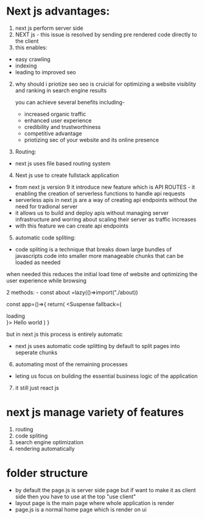 # Next js advantages:

1. next js perform server side
2. NEXT js - this issue is resolved by sending pre rendered code directly to the client
3. this enables:

- easy crawling
- indexing
- leading to improved seo

2. why should i priotize seo
   seo is cruicial for optimizing a website visiblity and ranking in search engine results

   you can achieve several benefits including-

   - increased organic traffic
   - enhanced user experience
   - credibility and trustworthiness
   - competitive advantage
   - priotizing sec of your website and its online presence

3. Routing:

- next js uses file based routing system

4. Next js use to create fullstack application

- from next js version 9 it introduce new feature which is API ROUTES - it enabling the creation of serverless functions to handle api requests
- serverless apis in next js are a way of creating api endpoints without the need for tradional server
- it allows us to build and deploy apis without managing server infrastructure and worring about scaling their server as traffic increases
- with this feature we can create api endpoints

5. automatic code spliting:

- code spliting is a technique that breaks down large bundles of javascripts code into smaller more manageable chunks that can be loaded as needed

when needed this reduces the initial load time of website
and optimizing the user experience while browsing

2 methods: - const about =lazy(()=>import("./about))

const app=()=>{
return(
<Suspense fallback={<div>loading</div>}>
<Text>Hello world</Text>
</Suspense>
)
}

but in next js this process is entirely automatic

- next js uses automatic code splitting by default to split pages into seperate chunks

6. automating most of the remaining processes

- leting us focus on building the essential business logic of the application

7. it still just react js

# next js manage variety of features

1. routing
2. code spliting
3. search engine optimization
4. rendering automatically

# folder structure

- by default the page.js is server side page but if want to make it as client side then you have to use at the top "use client"
- layout page is the main page where whole application is render
- page.js is a normal home page which is render on ui
